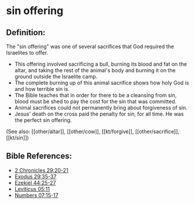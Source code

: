 # sin offering #

## Definition: ##

The "sin offering" was one of several sacrifices that God required the Israelites to offer.

* This offering involved sacrificing a bull, burning its blood and fat on the altar, and taking the rest of the animal's body and burning it on the ground outside the Israelite camp.
* The complete burning up of this animal sacrifice shows how holy God is and how terrible sin is.
* The Bible teaches that in order for there to be a cleansing from sin, blood must be shed to pay the cost for the sin that was committed.
* Animal sacrifices could not permanently bring about forgiveness of sin.
* Jesus' death on the cross paid the penalty for sin, for all time. He was the perfect sin offering.

(See also: [[other/altar]], [[other/cow]], [[kt/forgive]], [[other/sacrifice]], [[kt/sin]])

## Bible References: ##

* [2 Chronicles 29:20-21](en/tn/2ch/help/29/20)
* [Exodus 29:35-37](en/tn/exo/help/29/35)
* [Ezekiel 44:25-27](en/tn/ezk/help/44/25)
* [Leviticus 05:11](en/tn/lev/help/05/11)
* [Numbers 07:15-17](en/tn/num/help/07/15)